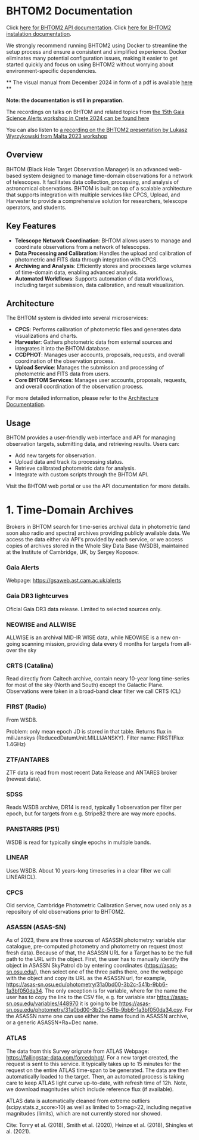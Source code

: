 # BHTOM2 Documentation

Click [here for BHTOM2 API documentation](https://github.com/BHTOM-Team/bhtom2/blob/bhtom2-dev/Documentation/DocumentationAPI.md).
Click [here for BHTOM2 instalation documentation](Documentation/installation/local_installation_docker.md).

We strongly recommend running BHTOM2 using Docker to streamline the setup process and ensure a consistent and simplified experience. Docker eliminates many potential configuration issues, making it easier to get started quickly and focus on using BHTOM2 without worrying about environment-specific dependencies.

** The visual manual from December 2024 in form of a pdf is available [here](https://github.com/BHTOM-Team/bhtom2/blob/bhtom2-dev/Documentation/2024.12-BHTOM2-Manual.pdf) **

**Note: the documentation is still in preparation.**

The recordings on talks on BHTOM and related topics from [the 15th Gaia Science Alerts workshop in Crete 2024 can be found here](https://www.youtube.com/playlist?list=PLfl-CrV1b39ar0hXTHpT7r8cnnx_FU2DM)

You can also listen to [a recording on the BHTOM2 presentation by Lukasz Wyrzykowski from Malta 2023 workshop](https://www.youtube.com/watch?v=jzlkFjEZVz0)


## Overview

BHTOM (Black Hole Target Observation Manager) is an advanced web-based system designed to manage time-domain observations for a network of telescopes. It facilitates data collection, processing, and analysis of astronomical observations. BHTOM is built on top of a scalable architecture that supports integration with multiple services like CPCS, Upload, and Harvester to provide a comprehensive solution for researchers, telescope operators, and students.

## Key Features

- **Telescope Network Coordination**: BHTOM allows users to manage and coordinate observations from a network of telescopes.
- **Data Processing and Calibration**: Handles the upload and calibration of photometric and FITS data through integration with CPCS.
- **Archiving and Analysis**: Efficiently stores and processes large volumes of time-domain data, enabling advanced analysis.
- **Automated Workflows**: Supports automation of data workflows, including target submission, data calibration, and result visualization.

## Architecture

The BHTOM system is divided into several microservices:

- **CPCS**: Performs calibration of photometric files and generates data visualizations and charts.
- **Harvester**: Gathers photometric data from external sources and integrates it into the BHTOM database.
- **CCDPHOT**: Manages user accounts, proposals, requests, and overall coordination of the observation process.
- **Upload Service**: Manages the submission and processing of photometric and FITS data from users.
- **Core BHTOM Services**: Manages user accounts, proposals, requests, and overall coordination of the observation process.

For more detailed information, please refer to the [Architecture Documentation](./architecture/architecture.md).


## Usage

BHTOM provides a user-friendly web interface and API for managing observation targets, submitting data, and retrieving results. Users can:

- Add new targets for observation.
- Upload data and track its processing status.
- Retrieve calibrated photometric data for analysis.
- Integrate with custom scripts through the BHTOM API.

Visit the BHTOM web portal or use the API documentation for more details.


# 1. Time-Domain Archives

Brokers in BHTOM search for time-series archival data in photometric (and soon also radio and spectra) archives providing publicly available data. We access the data either via API's provided by each service, or we access copies of archives stored in the Whole Sky Data Base (WSDB), maintained at the Institute of Cambridge, UK, by Sergey Koposov.

### Gaia Alerts
Webpage: https://gsaweb.ast.cam.ac.uk/alerts

### Gaia DR3 lightcurves
Oficial Gaia DR3 data release. Limited to selected sources only.

### NEOWISE and ALLWISE
ALLWISE is an archival MID-IR WISE data, while NEOWISE is a new on-going scanning mission, providing data every 6 months for targets from all-over the sky

### CRTS (Catalina)
Read directly from Caltech archive, contain neary 10-year long time-series for most of the sky (North and South) except the Galactic Plane. Observations were taken in a broad-band clear filter we call CRTS (CL)

### FIRST (Radio)
From WSDB.

Problem: only mean epoch JD is stored in that table. 
Returns flux in miliJanskys (ReducedDatumUnit.MILLIJANSKY).
Filter name: FIRST(Flux 1.4GHz)

### ZTF/ANTARES

ZTF data is read from most recent Data Release and ANTARES broker (newest data). 

### SDSS 
Reads WSDB archive, DR14 is read,  typically 1 observation per filter per epoch, but for targets from e.g. Stripe82 there are way more epochs. 

### PANSTARRS (PS1)

WSDB is read for typically single epochs in multiple bands.

### LINEAR

Uses WSDB. About 10 years-long timeseries in a clear filter we call LINEAR(CL).



### CPCS
Old service, Cambridge Photometric Calibration Server, now used only as a repository of old observations prior to BHTOM2. 

### ASASSN (ASAS-SN)
As of 2023, there are three sources of ASASSN photometry: variable star catalogue, pre-computed photometry and photometry on request (most fresh data). Because of that, the ASASSN URL for a Target has to be the full path to the URL with the object. First, the user has to manually identify the object in ASASSN SkyPatrol db by entering coordinates (https://asas-sn.osu.edu/), then select one of the three paths there, one the webpage with the object and copy its URL as the ASASSN url, for example, https://asas-sn.osu.edu/photometry/31a0bd00-3b2c-541b-9bb6-1a3bf050da34. The only exception is for variable, where for the name the user has to copy the link to the CSV file, e.g. 
for variable star https://asas-sn.osu.edu/variables/448970 it is going to be https://asas-sn.osu.edu/photometry/31a0bd00-3b2c-541b-9bb6-1a3bf050da34.csv.
For the ASASSN name one can use either the name found in ASASSN archive, or a generic ASASSN+Ra+Dec name.

### ATLAS
The data from this Survey orignate from ATLAS Webpage: https://fallingstar-data.com/forcedphot/.
For a new target created, the request is sent to this service. It typically takes up to 15 minutes for the request on the entire ATLAS time-span to be generated. The data are then automatically loaded to the target. Then, an automated process is taking care to keep ATLAS light curve up-to-date, with refresh time of 12h. Note, we download magnitudes which include reference flux (if available).


ATLAS data is automatically cleaned from extreme outliers (scipy.stats.z_score>10) as well as limited to 5>mag>22, including negative magnitudes (limits), which are not currently stored nor showed.

Cite: Tonry et al. (2018), Smith et al. (2020), Heinze et al. (2018), Shingles et al. (2021).



